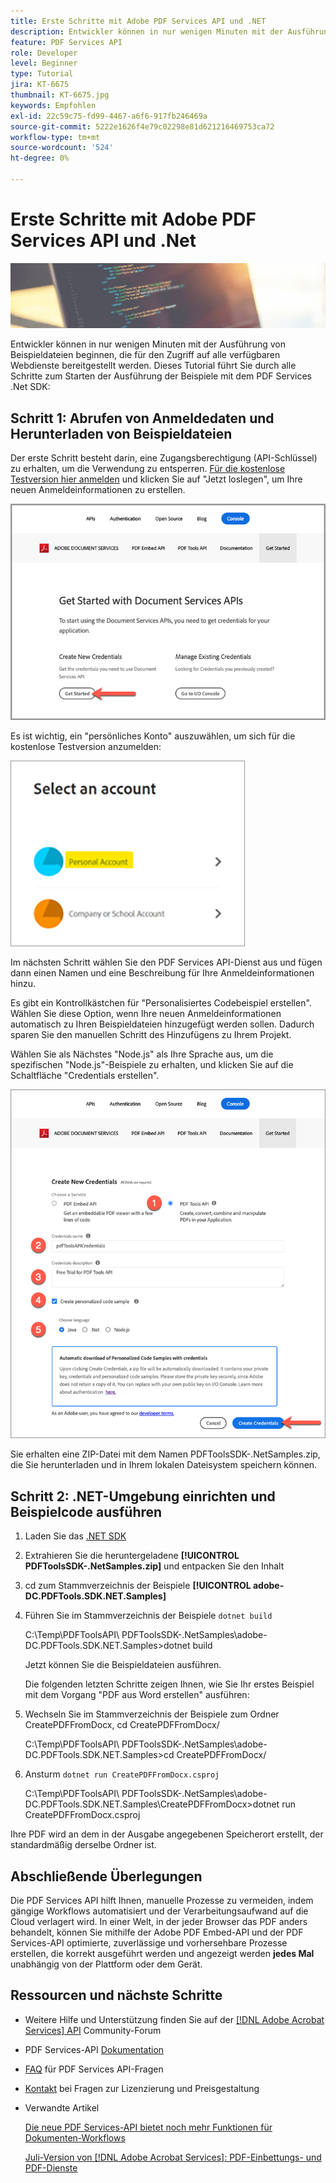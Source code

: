 ```yaml
---
title: Erste Schritte mit Adobe PDF Services API und .NET
description: Entwickler können in nur wenigen Minuten mit der Ausführung von Beispieldateien beginnen, die für den Zugriff auf alle verfügbaren Webdienste bereitgestellt werden.
feature: PDF Services API
role: Developer
level: Beginner
type: Tutorial
jira: KT-6675
thumbnail: KT-6675.jpg
keywords: Empfohlen
exl-id: 22c59c75-fd99-4467-a6f6-917fb246469a
source-git-commit: 5222e1626f4e79c02298e81d621216469753ca72
workflow-type: tm+mt
source-wordcount: '524'
ht-degree: 0%

---
```


# Erste Schritte mit Adobe PDF Services API und .Net

![PDF Hero Image erstellen](assets/GettingStartedJava_hero.jpg)

Entwickler können in nur wenigen Minuten mit der Ausführung von Beispieldateien beginnen, die für den Zugriff auf alle verfügbaren Webdienste bereitgestellt werden. Dieses Tutorial führt Sie durch alle Schritte zum Starten der Ausführung der Beispiele mit dem PDF Services .Net SDK:

## Schritt 1: Abrufen von Anmeldedaten und Herunterladen von Beispieldateien

Der erste Schritt besteht darin, eine Zugangsberechtigung (API-Schlüssel) zu erhalten, um die Verwendung zu entsperren. [Für die kostenlose Testversion hier anmelden](https://www.adobe.io/apis/documentcloud/dcsdk/gettingstarted.html) und klicken Sie auf &quot;Jetzt loslegen&quot;, um Ihre neuen Anmeldeinformationen zu erstellen.

![Schritt 1](assets/GettingStartedJava_step1.png)

Es ist wichtig, ein &quot;persönliches Konto&quot; auszuwählen, um sich für die kostenlose Testversion anzumelden:

![Persönlich](assets/GettingStartedJava_personal.png)

Im nächsten Schritt wählen Sie den PDF Services API-Dienst aus und fügen dann einen Namen und eine Beschreibung für Ihre Anmeldeinformationen hinzu.

Es gibt ein Kontrollkästchen für &quot;Personalisiertes Codebeispiel erstellen&quot;. Wählen Sie diese Option, wenn Ihre neuen Anmeldeinformationen automatisch zu Ihren Beispieldateien hinzugefügt werden sollen. Dadurch sparen Sie den manuellen Schritt des Hinzufügens zu Ihrem Projekt.

Wählen Sie als Nächstes &quot;Node.js&quot; als Ihre Sprache aus, um die spezifischen &quot;Node.js&quot;-Beispiele zu erhalten, und klicken Sie auf die Schaltfläche &quot;Credentials erstellen&quot;.

![Anmeldedaten](assets/GettingStartedJava_credentials.png)

Sie erhalten eine ZIP-Datei mit dem Namen PDFToolsSDK-.NetSamples.zip, die Sie herunterladen und in Ihrem lokalen Dateisystem speichern können.

## Schritt 2: .NET-Umgebung einrichten und Beispielcode ausführen

1. Laden Sie das [.NET SDK](https://dotnet.microsoft.com/learn/dotnet/hello-world-tutorial/install)
1. Extrahieren Sie die heruntergeladene **[!UICONTROL PDFToolsSDK-.NetSamples.zip]** und entpacken Sie den Inhalt
1. cd zum Stammverzeichnis der Beispiele **[!UICONTROL adobe-DC.PDFTools.SDK.NET.Samples]**
1. Führen Sie im Stammverzeichnis der Beispiele `dotnet build`

   C:\Temp\PDFToolsAPI\ PDFToolsSDK-.NetSamples\adobe-DC.PDFTools.SDK.NET.Samples>dotnet build

   Jetzt können Sie die Beispieldateien ausführen.

   Die folgenden letzten Schritte zeigen Ihnen, wie Sie Ihr erstes Beispiel mit dem Vorgang &quot;PDF aus Word erstellen&quot; ausführen:

1. Wechseln Sie im Stammverzeichnis der Beispiele zum Ordner CreatePDFFromDocx, cd CreatePDFFromDocx/

   C:\Temp\PDFToolsAPI\ PDFToolsSDK-.NetSamples\adobe-DC.PDFTools.SDK.NET.Samples>cd CreatePDFFromDocx/

1. Ansturm `dotnet run CreatePDFFromDocx.csproj`

   C:\Temp\PDFToolsAPI\ PDFToolsSDK-.NetSamples\adobe-DC.PDFTools.SDK.NET.Samples\CreatePDFFromDocx>dotnet run CreatePDFFromDocx.csproj

Ihre PDF wird an dem in der Ausgabe angegebenen Speicherort erstellt, der standardmäßig derselbe Ordner ist.

## Abschließende Überlegungen

Die PDF Services API hilft Ihnen, manuelle Prozesse zu vermeiden, indem gängige Workflows automatisiert und der Verarbeitungsaufwand auf die Cloud verlagert wird. In einer Welt, in der jeder Browser das PDF anders behandelt, können Sie mithilfe der Adobe PDF Embed-API und der PDF Services-API optimierte, zuverlässige und vorhersehbare Prozesse erstellen, die korrekt ausgeführt werden und angezeigt werden **jedes Mal** unabhängig von der Plattform oder dem Gerät.

## Ressourcen und nächste Schritte

* Weitere Hilfe und Unterstützung finden Sie auf der [[!DNL Adobe Acrobat Services] API](https://community.adobe.com/t5/document-cloud-sdk/bd-p/Document-Cloud-SDK?page=1&amp;sort=latest_replies&amp;filter=all) Community-Forum

* PDF Services-API [Dokumentation](https://www.adobe.com/go/pdftoolsapi_doc)

* [FAQ](https://community.adobe.com/t5/document-cloud-sdk/faq-for-document-services-pdf-tools-api/m-p/10726197) für PDF Services API-Fragen

* [Kontakt](https://www.adobe.com/go/pdftoolsapi_requestform) bei Fragen zur Lizenzierung und Preisgestaltung

* Verwandte Artikel

  [Die neue PDF Services-API bietet noch mehr Funktionen für Dokumenten-Workflows](https://community.adobe.com/t5/document-services-apis/new-pdf-tools-api-brings-more-capabilities-for-document-services/m-p/11294170)

  [Juli-Version von [!DNL Adobe Acrobat Services]: PDF-Einbettungs- und PDF-Dienste](https://medium.com/adobetech/july-release-of-adobe-document-services-pdf-embed-and-pdf-tools-17211bf7776d)
